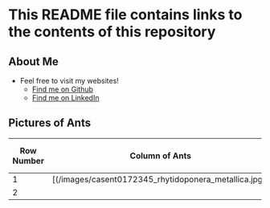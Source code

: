 # This README file contains links to the contents of this repository

## About Me
- Feel free to visit my websites!
  - [Find me on Github](https://github.com/JustinHui1)
  - [Find me on LinkedIn](https://www.linkedin.com/in/justin-hui-72535b105/)

## Pictures of Ants
| Row Number | Column of Ants  | Also a Column of Ants          |
| ------- | ------ | ------------------- |
| 1       | [(/images/casent0172345_rhytidoponera_metallica.jpg)] |     |
| 2       |   |            |